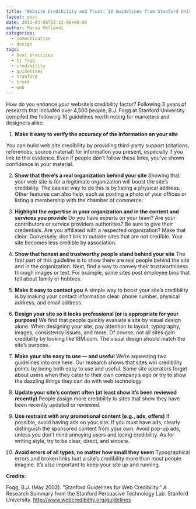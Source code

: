 ```yaml
---
title: "Website Credibility and Trust: 10 Guidelines from Stanford University"
layout: post
date: 2011-03-06T12:12:08+00:00
author: Mario Vellandi
categories:
  - communication
  - design
tags:
  - best practices
  - bj fogg
  - credibility
  - guidelines
  - stanford
  - trust
  - web
---
```

How do you enhance your website&#8217;s credibility factor? Following 3 years of research that included over 4,500 people, B.J. Fogg at Stanford University compiled the following 10 guidelines worth noting for marketers and designers alike:

1. __Make it easy to verify the accuracy of the information on your site__

You can build web site credibility by providing third-party support (citations, references, source material) for information you present, especially if you link to this evidence. Even if people don&#8217;t follow these links, you&#8217;ve shown confidence in your material.

2. __Show that there&#8217;s a real organization behind your site__
Showing that your web site is for a legitimate organization will boost the site&#8217;s credibility. The easiest way to do this is by listing a physical address. Other features can also help, such as posting a photo of your offices or listing a membership with the chamber of commerce.


3. __Highlight the expertise in your organization and in the content and services you provide__
Do you have experts on your team? Are your contributors or service providers authorities? Be sure to give their credentials. Are you affiliated with a respected organization? Make that clear. Conversely, don&#8217;t link to outside sites that are not credible. Your site becomes less credible by association.

4. __Show that honest and trustworthy people stand behind your site__
The first part of this guideline is to show there are real people behind the site and in the organization. Next, find a way to convey their trustworthiness through images or text. For example, some sites post employee bios that tell about family or hobbies.

5. __Make it easy to contact you__
A simple way to boost your site&#8217;s credibility is by making your contact information clear: phone number, physical address, and email address.

6. __Design your site so it looks professional (or is appropriate for your purpose)__
We find that people quickly evaluate a site by visual design alone. When designing your site, pay attention to layout, typography, images, consistency issues, and more. Of course, not all sites gain credibility by looking like IBM.com. The visual design should match the site&#8217;s purpose.

7. __Make your site easy to use &#8212; and useful__
We&#8217;re squeezing two guidelines into one here. Our research shows that sites win credibility points by being both easy to use and useful. Some site operators forget about users when they cater to their own company&#8217;s ego or try to show the dazzling things they can do with web technology.

8. __Update your site&#8217;s content often (at least show it&#8217;s been reviewed recently)__
People assign more credibility to sites that show they have been recently updated or reviewed.

9. __Use restraint with any promotional content (e.g., ads, offers)__
If possible, avoid having ads on your site. If you must have ads, clearly distinguish the sponsored content from your own. Avoid pop-up ads, unless you don&#8217;t mind annoying users and losing credibility. As for writing style, try to be clear, direct, and sincere.

10. __Avoid errors of all types, no matter how small they seem__
Typographical errors and broken links hurt a site&#8217;s credibility more than most people imagine. It&#8217;s also important to keep your site up and running.

**Credits:**

Fogg, B.J. (May 2002). &#8220;Stanford Guidelines for Web Credibility.&#8221; A Research Summary from the Stanford Persuasive Technology Lab. Stanford University. http://www.webcredibility.org/guidelines
